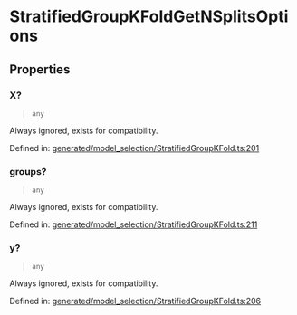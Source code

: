 # StratifiedGroupKFoldGetNSplitsOptions

## Properties

### X?

> `any`

Always ignored, exists for compatibility.

Defined in:  [generated/model\_selection/StratifiedGroupKFold.ts:201](https://github.com/transitive-bullshit/scikit-learn-ts/blob/92ab806/packages/sklearn/src/generated/model_selection/StratifiedGroupKFold.ts#L201)

### groups?

> `any`

Always ignored, exists for compatibility.

Defined in:  [generated/model\_selection/StratifiedGroupKFold.ts:211](https://github.com/transitive-bullshit/scikit-learn-ts/blob/92ab806/packages/sklearn/src/generated/model_selection/StratifiedGroupKFold.ts#L211)

### y?

> `any`

Always ignored, exists for compatibility.

Defined in:  [generated/model\_selection/StratifiedGroupKFold.ts:206](https://github.com/transitive-bullshit/scikit-learn-ts/blob/92ab806/packages/sklearn/src/generated/model_selection/StratifiedGroupKFold.ts#L206)

